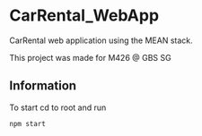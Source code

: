 # CarRental_WebApp
CarRental web application using the MEAN stack. 

This project was made for M426 @ GBS SG 

## Information
To start cd to root and run
```
npm start
```
